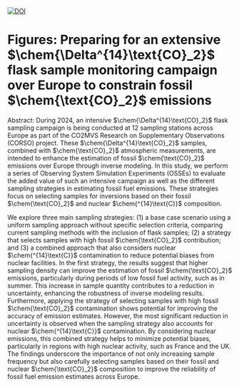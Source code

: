 [![DOI](https://zenodo.org/badge/851677443.svg)](https://zenodo.org/doi/10.5281/zenodo.13842604)

# Figures: Preparing for an extensive $\chem{\Delta^{14}\text{CO}_2}$ flask sample monitoring campaign over Europe to constrain fossil $\chem{\text{CO}_2}$ emissions

Abstract: During 2024, an intensive $\chem{\Delta^{14}\text{CO}_2}$ flask sampling campaign is being conducted at 12 sampling stations across Europe as part of the CO2MVS Research on Supplementary Observations (CORSO) project. These $\chem{\Delta^{14}\text{CO}_2}$ samples, combined with $\chem{\text{CO}_2}$ atmospheric measurements, are intended to enhance the estimation of fossil $\chem{\text{CO}_2}$ emissions over Europe through inverse modeling. In this study, we perform a series of Observing System Simulation Experiments (OSSEs) to evaluate the added value of such an intensive campaign as well as the different sampling strategies in estimating fossil fuel emissions. These strategies focus on selecting samples for inversions based on their fossil $\chem{\text{CO}_2}$ and nuclear $\chem{^{14}\text{C}}$ composition.

We explore three main sampling strategies: (1) a base case scenario using a uniform sampling approach without specific selection criteria, comparing current sampling methods with the inclusion of flask samples; (2) a strategy that selects samples with high fossil $\chem{\text{CO}_2}$ contribution; and (3) a combined approach that also considers nuclear $\chem{^{14}\text{C}}$ contamination to reduce potential biases from nuclear facilities. In the first strategy, the results suggest that higher sampling density can improve the estimation of fossil $\chem{\text{CO}_2}$ emissions, particularly during periods of low fossil fuel activity, such as in summer. This increase in sample quantity contributes to a reduction in uncertainty, enhancing the robustness of inverse modeling results. Furthermore, applying the strategy of selecting samples with high fossil $\chem{\text{CO}_2}$ contamination shows potential for improving the accuracy of emission estimates. However, the most significant reduction in uncertainty is observed when the sampling strategy also accounts for nuclear $\chem{^{14}\text{C}}$ contamination. By considering nuclear emissions, this combined strategy helps to minimize potential biases, particularly in regions with high nuclear activity, such as France and the UK. The findings underscore the importance of not only increasing sample frequency but also carefully selecting samples based on their fossil and nuclear $\chem{\text{CO}_2}$ composition to improve the reliability of fossil fuel emission estimates across Europe.
